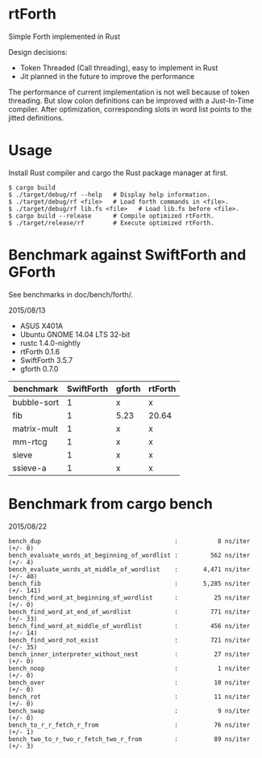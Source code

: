 rtForth
=======

Simple Forth implemented in Rust

Design decisions:

* Token Threaded (Call threading), easy to implement in Rust
* Jit planned in the future to improve the performance

The performance of current implementation is not well because of token threading.
But slow colon definitions can be improved with a Just-In-Time compiler.
After optimization, corresponding slots in word list points to the jitted definitions.

Usage
=====

Install Rust compiler and cargo the Rust package manager at first.

```
$ cargo build
$ ./target/debug/rf --help   # Display help information.
$ ./target/debug/rf <file>   # Load forth commands in <file>.
$ ./target/debug/rf lib.fs <file>   # Load lib.fs before <file>.
$ cargo build --release      # Compile optimized rtForth.
$ ./target/release/rf        # Execute optimized rtForth.
```

Benchmark against SwiftForth and GForth
=======================================

See benchmarks in doc/bench/forth/.

2015/08/13

* ASUS X401A
* Ubuntu GNOME 14.04 LTS 32-bit
* rustc 1.4.0-nightly
* rtForth 0.1.6
* SwiftForth 3.5.7
* gforth 0.7.0

benchmark   | SwiftForth | gforth  | rtForth
----------- | ---------- | ------- | -------
bubble-sort |    1       |     x   |     x
fib         |    1       |  5.23   | 20.64
matrix-mult |    1       |     x   |     x
mm-rtcg     |    1       |     x   |     x
sieve       |    1       |     x   |     x
ssieve-a    |    1       |     x   |     x


Benchmark from cargo bench
===========================

2015/08/22

```
bench_dup                                     :           8 ns/iter (+/- 0)
bench_evaluate_words_at_beginning_of_wordlist :         562 ns/iter (+/- 4)
bench_evaluate_words_at_middle_of_wordlist    :       4,471 ns/iter (+/- 40)
bench_fib                                     :       5,285 ns/iter (+/- 141)
bench_find_word_at_beginning_of_wordlist      :          25 ns/iter (+/- 0)
bench_find_word_at_end_of_wordlist            :         771 ns/iter (+/- 33)
bench_find_word_at_middle_of_wordlist         :         456 ns/iter (+/- 14)
bench_find_word_not_exist                     :         721 ns/iter (+/- 35)
bench_inner_interpreter_without_nest          :          27 ns/iter (+/- 0)
bench_noop                                    :           1 ns/iter (+/- 0)
bench_over                                    :          10 ns/iter (+/- 0)
bench_rot                                     :          11 ns/iter (+/- 0)
bench_swap                                    :           9 ns/iter (+/- 0)
bench_to_r_r_fetch_r_from                     :          76 ns/iter (+/- 1)
bench_two_to_r_two_r_fetch_two_r_from         :          89 ns/iter (+/- 3)
```
